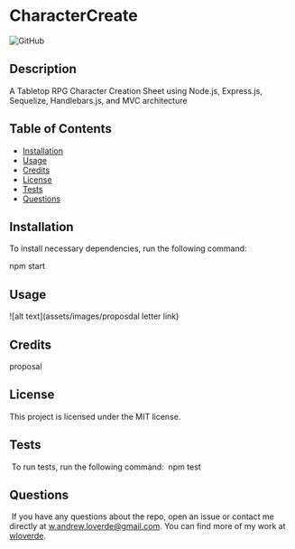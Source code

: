 
# CharacterCreate
![GitHub](https://img.shields.io/badge/license-MIT-blue)

## Description
    
A Tabletop RPG Character Creation Sheet using Node.js, Express.js, Sequelize, Handlebars.js, and MVC architecture
    
## Table of Contents 

- [Installation](#installation)
- [Usage](#usage)
- [Credits](#credits)
- [License](#license)
- [Tests](#tests)
- [Questions](#questions)

## Installation

To install necessary dependencies, run the following command:

npm start
    
## Usage
    
![alt text](assets/images/proposdal letter link)
    
## Credits
    
proposal
    
## License

This project is licensed under the MIT license.
    
## Tests
​
To run tests, run the following command:
​
npm test
​
## Questions
​
If you have any questions about the repo, open an issue or contact me directly at w.andrew.loverde@gmail.com. You can find more of my work at [wloverde](https://github.com/wloverde/).
